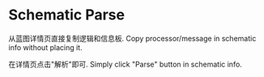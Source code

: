# Schematic Parse
从蓝图详情页直接复制逻辑和信息板.
Copy processor/message in schematic info without placing it.

在详情页点击"解析"即可.
Simply click "Parse" button in schematic info.